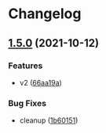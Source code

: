# Changelog

## [1.5.0](https://www.github.com/withshepherd/graphql-codegen-zod/compare/v1.4.1...v1.5.0) (2021-10-12)


### Features

* v2 ([66aa19a](https://www.github.com/withshepherd/graphql-codegen-zod/commit/66aa19a4e8cf91b0dfb85f492429e6a0dd03029b))


### Bug Fixes

* cleanup ([1b60151](https://www.github.com/withshepherd/graphql-codegen-zod/commit/1b6015157dcd579b8c45fa66cca10c26989452cb))
